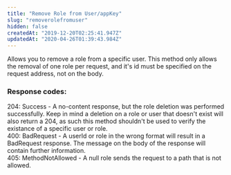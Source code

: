 ```yaml
---
title: "Remove Role from User/appKey"
slug: "removerolefromuser"
hidden: false
createdAt: "2019-12-20T02:25:41.947Z"
updatedAt: "2020-04-26T01:39:43.984Z"
---
```

Allows you to remove a role from a specific user. This method only allows the removal of one role per request, and it's id must be specified on the request address, not on the body.

### Response codes:
204: Success - A no-content response, but the role deletion was performed successfully. Keep in mind a deletion on a role or user that doesn't exist will also return a 204, as such this method shouldn't be used to verify the existance of a specific user or role.\
400: BadRequest - A userId or role in the wrong format will result in a BadRequest response. The message on the body of the response will contain further information.\
405: MethodNotAllowed - A null role sends the request to a path that is not allowed.